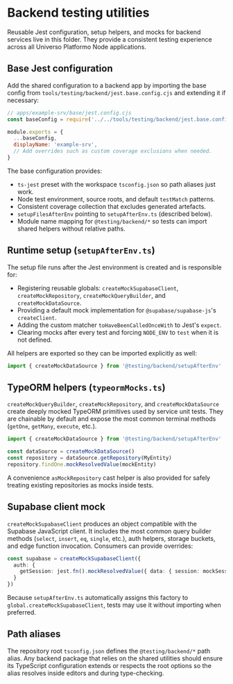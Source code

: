 # Backend testing utilities

Reusable Jest configuration, setup helpers, and mocks for backend services live in this folder. They provide a consistent testing experience across all Universo Platformo Node applications.

## Base Jest configuration

Add the shared configuration to a backend app by importing the base config from `tools/testing/backend/jest.base.config.cjs` and extending it if necessary:

```js
// apps/example-srv/base/jest.config.cjs
const baseConfig = require('../../tools/testing/backend/jest.base.config.cjs')

module.exports = {
  ...baseConfig,
  displayName: 'example-srv',
  // Add overrides such as custom coverage exclusions when needed.
}
```

The base configuration provides:

- `ts-jest` preset with the workspace `tsconfig.json` so path aliases just work.
- Node test environment, source roots, and default `testMatch` patterns.
- Consistent coverage collection that excludes generated artefacts.
- `setupFilesAfterEnv` pointing to `setupAfterEnv.ts` (described below).
- Module name mapping for `@testing/backend/*` so tests can import shared helpers without relative paths.

## Runtime setup (`setupAfterEnv.ts`)

The setup file runs after the Jest environment is created and is responsible for:

- Registering reusable globals: `createMockSupabaseClient`, `createMockRepository`, `createMockQueryBuilder`, and `createMockDataSource`.
- Providing a default mock implementation for `@supabase/supabase-js`'s `createClient`.
- Adding the custom matcher `toHaveBeenCalledOnceWith` to Jest's `expect`.
- Clearing mocks after every test and forcing `NODE_ENV` to `test` when it is not defined.

All helpers are exported so they can be imported explicitly as well:

```ts
import { createMockDataSource } from '@testing/backend/setupAfterEnv'
```

## TypeORM helpers (`typeormMocks.ts`)

`createMockQueryBuilder`, `createMockRepository`, and `createMockDataSource` create deeply mocked TypeORM primitives used by service unit tests. They are chainable by default and expose the most common terminal methods (`getOne`, `getMany`, `execute`, etc.).

```ts
import { createMockDataSource } from '@testing/backend/setupAfterEnv'

const dataSource = createMockDataSource()
const repository = dataSource.getRepository(MyEntity)
repository.findOne.mockResolvedValue(mockEntity)
```

A convenience `asMockRepository` cast helper is also provided for safely treating existing repositories as mocks inside tests.

## Supabase client mock

`createMockSupabaseClient` produces an object compatible with the Supabase JavaScript client. It includes the most common query builder methods (`select`, `insert`, `eq`, `single`, etc.), auth helpers, storage buckets, and edge function invocation. Consumers can provide overrides:

```ts
const supabase = createMockSupabaseClient({
  auth: {
    getSession: jest.fn().mockResolvedValue({ data: { session: mockSession } })
  }
})
```

Because `setupAfterEnv.ts` automatically assigns this factory to `global.createMockSupabaseClient`, tests may use it without importing when preferred.

## Path aliases

The repository root `tsconfig.json` defines the `@testing/backend/*` path alias. Any backend package that relies on the shared utilities should ensure its TypeScript configuration extends or respects the root options so the alias resolves inside editors and during type-checking.
